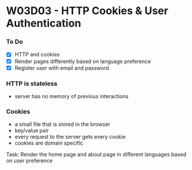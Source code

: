 # W03D03 - HTTP Cookies & User Authentication

### To Do
- [x] HTTP and cookies
- [x] Render pages differently based on language preference
- [x] Register user with email and password

### HTTP is stateless
* server has no memory of previous interactions

### Cookies
* a small file that is stored in the browser
* key/value pair
* every request to the server gets every cookie
* cookies are domain specific

Task:
Render the home page and about page in different languages based on user preference












